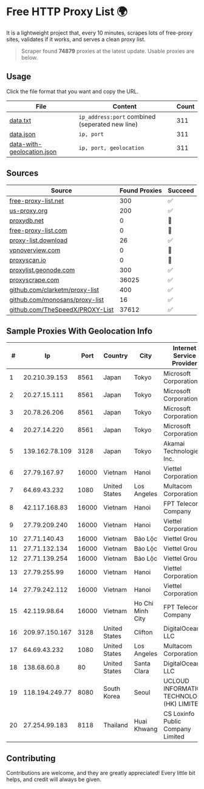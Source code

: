 
# Free HTTP Proxy List 🌍

It is a lightweight project that, every 10 minutes, scrapes lots of free-proxy sites, validates if it works, and serves a clean proxy list.


> Scraper found **74879** proxies at the latest update. Usable proxies are below.

## Usage

Click the file format that you want and copy the URL.


|File|Content|Count|
|----|-------|-----|
|[data.txt](https://raw.githubusercontent.com/themiralay/Proxy-List-World/master/data.txt)|`ip_address:port` combined (seperated new line)|311|
|[data.json](https://raw.githubusercontent.com/themiralay/Proxy-List-World/master/data.json)|`ip, port`|311|
|[data-with-geolocation.json](https://raw.githubusercontent.com/themiralay/Proxy-List-World/master/data-with-geolocation.json)|`ip, port, geolocation`|311|

## Sources

|Source|Found Proxies|Succeed|
|------|-------------|-------|
|[free-proxy-list.net](https://free-proxy-list.net)|300|✅|
|[us-proxy.org](https://www.us-proxy.org)|200|✅|
|[proxydb.net](http://proxydb.net)|0|🚫|
|[free-proxy-list.com](https://free-proxy-list.com/?page=&port=&type%5B%5D=http&type%5B%5D=https&up_time=0&search=Search)|0|🚫|
|[proxy-list.download](https://www.proxy-list.download/HTTP)|26|✅|
|[vpnoverview.com](https://vpnoverview.com/privacy/anonymous-browsing/free-proxy-servers)|0|🚫|
|[proxyscan.io](https://www.proxyscan.io)|0|🚫|
|[proxylist.geonode.com](https://proxylist.geonode.com/api/proxy-list?limit=300&page=1&sort_by=lastChecked&sort_type=desc&protocols=http,https)|300|✅|
|[proxyscrape.com](https://api.proxyscrape.com/v2/?request=displayproxies&protocol=http&timeout=10000&country=all&ssl=all&anonymity=all)|36025|✅|
|[github.com/clarketm/proxy-list](https://raw.githubusercontent.com/clarketm/proxy-list/master/proxy-list-raw.txt)|400|✅|
|[github.com/monosans/proxy-list](https://raw.githubusercontent.com/monosans/proxy-list/main/proxies/http.txt)|16|✅|
|[github.com/TheSpeedX/PROXY-List](https://raw.githubusercontent.com/TheSpeedX/PROXY-List/master/http.txt)|37612|✅|


## Sample Proxies With Geolocation Info

|#|Ip|Port|Country|City|Internet Service Provider|
|-|--|----|-------|----|-------------------------|
|1|20.210.39.153|8561|Japan|Tokyo|Microsoft Corporation|
|2|20.27.15.111|8561|Japan|Tokyo|Microsoft Corporation|
|3|20.78.26.206|8561|Japan|Tokyo|Microsoft Corporation|
|4|20.27.14.220|8561|Japan|Tokyo|Microsoft Corporation|
|5|139.162.78.109|3128|Japan|Tokyo|Akamai Technologies, Inc.|
|6|27.79.167.97|16000|Vietnam|Hanoi|Viettel Corporation|
|7|64.69.43.232|1080|United States|Los Angeles|Multacom Corporation|
|8|42.117.168.83|16000|Vietnam|Hanoi|FPT Telecom Company|
|9|27.79.209.240|16000|Vietnam|Hanoi|Viettel Corporation|
|10|27.71.140.43|16000|Vietnam|Bảo Lộc|Viettel Group|
|11|27.71.132.134|16000|Vietnam|Bảo Lộc|Viettel Group|
|12|27.71.139.254|16000|Vietnam|Bảo Lộc|Viettel Group|
|13|27.79.255.99|16000|Vietnam|Hanoi|Viettel Corporation|
|14|27.79.242.112|16000|Vietnam|Hanoi|Viettel Corporation|
|15|42.119.98.64|16000|Vietnam|Ho Chi Minh City|FPT Telecom Company|
|16|209.97.150.167|3128|United States|Clifton|DigitalOcean, LLC|
|17|64.69.43.232|1080|United States|Los Angeles|Multacom Corporation|
|18|138.68.60.8|80|United States|Santa Clara|DigitalOcean, LLC|
|19|118.194.249.77|8080|South Korea|Seoul|UCLOUD INFORMATION TECHNOLOGY (HK) LIMITED|
|20|27.254.99.183|8118|Thailand|Huai Khwang|CS Loxinfo Public Company Limited|



## Contributing

Contributions are welcome, and they are greatly appreciated! Every
little bit helps, and credit will always be given.

